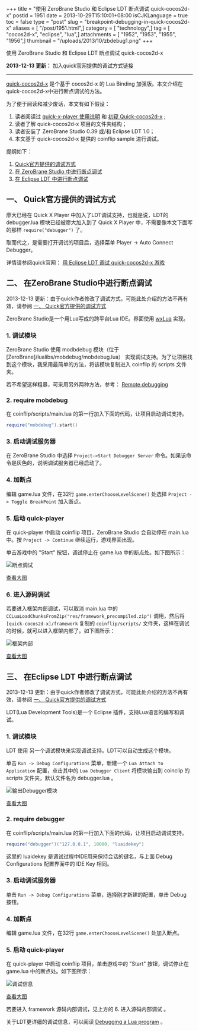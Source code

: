 +++
title = "使用 ZeroBrane Studio 和 Eclipse LDT 断点调试 quick-cocos2d-x"
postid = 1951
date = 2013-10-29T15:10:01+08:00
isCJKLanguage = true
toc = false
type = "post"
slug = "breakpoint-debugging-in-quick-cocos2d-x"
aliases = [ "/post/1951.html",]
category = [ "technology",]
tag = [ "cocos2d-x", "eclipse", "lua",]
attachments = [ "1952", "1953", "1955", "1956",]
thumbnail = "/uploads/2013/10/zbdebug1.png"
+++


使用 ZeroBrane Studio 和 Eclipse LDT 断点调试 quick-cocos2d-x

**2013-12-13 更新：** 加入quick官网提供的调试方式链接
<hr>

[quick-cocos2d-x][quick] 是个基于 cocos2d-x 的 Lua Binding 加强版。本文介绍在quick-cocos2d-x中进行断点调试的方法。

为了便于阅读和减少废话，本文有如下假设：

1. 读者阅读过 [quick-x-player 使用说明][quickplayer] 和 [初窥 Quick-cocos2d-x][quickfirst] ;
2. 读者了解 quick-cocos2d-x 项目的文件夹结构；
3. 读者安装了 ZeroBrane Studio 0.39 或/和 Eclipse LDT 1.0；
3. 本文基于 quick-cocos2d-x 提供的 coinflip sample 进行调试。

提纲如下：

1. [Quick官方提供的调试方式](#quick)
1. [在 ZeroBrane Studio 中进行断点调试](#zbs)
2. [在 Eclipse LDT 中进行断点调试](#ldt)

<!--more-->

<a name="quick"></a>
## 一、 Quick官方提供的调试方式

廖大已经在 Quick X Player 中加入了LDT调试支持，也就是说，LDT的 debugger.lua 模块已经被廖大加入到了 Quick X Player 中，不需要像本文下面写的那样 `require("debugger")` 了。

取而代之，是需要打开调试的项目后，选择菜单 Player -> Auto Connect Debugger。

详情请参阅quick官网： [用 Eclipse LDT 调试 quick-cocos2d-x 游戏][official]

<a name="zbs"></a>
## 二、 在ZeroBrane Studio中进行断点调试

2013-12-13 更新：由于quick作者修改了调试方式，可能此处介绍的方法不再有效，请参阅 [一、 Quick官方提供的调试方式](#quick)

ZeroBrane Studio是一个用Lua写成的跨平台Lua IDE。界面使用 [wxLua][wxlua] 实现。

### 1. 调试模块

ZeroBrane Studio 使用 modbdebug 模块（位于 [ZeroBrane]/lualibs/mobdebug/mobdebug.lua） 实现调试支持。为了让项目找到这个模块，我采用最简单的方法，将该模块复制进入 coinflip 的 scripts 文件夹。

若不希望这样粗暴，可采用另外两种方法，参考： [Remote debugging][zbdebugging]

### 2. require mobdebug

在 coinflip/scripts/main.lua 的第一行加入下面的代码，让项目启动调试支持。

``` lua
require("mobdebug").start()
```

### 3. 启动调试服务器

在 ZeroBrane Studio 中选择 `Project->Start Debugger Server` 命令。如果该命令是灰色的，说明调试服务器已经启动了。

### 4. 加断点

编辑 game.lua 文件，在32行 `game.enterChooseLevelScene()` 处选择 `Project -> Toggle BreakPoint` 加入断点。

### 5. 启动 quick-player

在 quick-player 中启动 coinflip 项目，ZeroBrane Studio 会自动停在 main.lua 中。按 `Project -> Continue` 继续运行，游戏界面出现。

单击游戏中的 "Start" 按钮，调试停止在 game.lua 中的断点处。如下图所示：

![断点调试][zbdebug1]  

[查看大图][zbdebug1]

### 6. 进入源码调试

若要进入框架内部调试，可以取消 main.lua 中的 `CCLuaLoadChunksFromZip("res/framework_precompiled.zip")` 调用，然后将 `[quick-cocos2d-x]/framework` 复制的 `coinflip/scripts/` 文件夹，这样在调试的时候，就可以进入框架内部了。如下图所示：

![框架内部][zbdebug2]  

[查看大图][zbdebug2]

<a name="ldt"></a>
## 三、 在Eclipse LDT 中进行断点调试

2013-12-13 更新：由于quick作者修改了调试方式，可能此处介绍的方法不再有效，请参阅 [一、 Quick官方提供的调试方式](#quick)

LDT(Lua Development Tools)是一个 Eclipse 插件，支持Lua语言的编写和调试。

### 1. 调试模块

LDT 使用 另一个调试模块来实现调试支持。LDT可以自动生成这个模块。

单击 `Run -> Debug Configurations` 菜单，新建一个 `Lua Attach to Application` 配置，点击其中的 `Lua Debugger Client` 将模块输出到 coinclip 的 scripts 文件夹，默认文件名为 debugger.lua 。

![输出Debugger模块][ldtdebug1]

[查看大图][ldtdebug1]

### 2. require debugger

在 coinflip/scripts/main.lua 的第一行加入下面的代码，让项目启动调试支持。

``` lua
require("debugger")("127.0.0.1", 10000, "luaidekey")
```

这里的 luaidekey 是调试过程中IDE用来保持会话的键名，与上面 Debug Configurations 配置界面中的 IDE Key 相同。

### 3. 启动调试服务器

单击 `Run -> Debug Configurations` 菜单，选择刚才新建的配置，单击 Debug 按钮。

### 4. 加断点

编辑 game.lua 文件，在32行 `game.enterChooseLevelScene()` 处加入断点。

### 5. 启动 quick-player

在 quick-player 中启动 coinflip 项目，单击游戏中的 "Start" 按钮，调试停止在 game.lua 中的断点处。如下图所示：

![调试信息][ldtdebug2]

[查看大图][ldtdebug2]

若要进入 framework 源码内部调试，见上方的 6. 进入源码内部调试 。

关于LDT更详细的调试信息，可以阅读 [Debugging a Lua program][ldtdebug] 。

[quick]: http://quick-x.com/
[quickplayer]: http://cn.quick-x.com/?p=39
[quickfirst]: http://dualface.github.io/blog/2013/07/31/quick-first-time/
[wxlua]: http://wxlua.sourceforge.net/
[zbdebugging]: http://studio.zerobrane.com/doc-remote-debugging.html#setup_environment_for_debugging
[ldt]: http://www.eclipse.org/koneki/ldt/
[ldtdebug]: http://wiki.eclipse.org/Koneki/LDT/Developer_Area/User_Guides/User_Guide_1.0#Debugging_a_Lua_program
[official]: http://cn.quick-x.com/?p=1527

[zbdebug1]: /uploads/2013/10/zbdebug1.png
[zbdebug2]: /uploads/2013/10/zbdebug2.png
[ldtdebug1]: /uploads/2013/10/ldtdebug1.png
[ldtdebug2]: /uploads/2013/10/ldtdebug2.png
